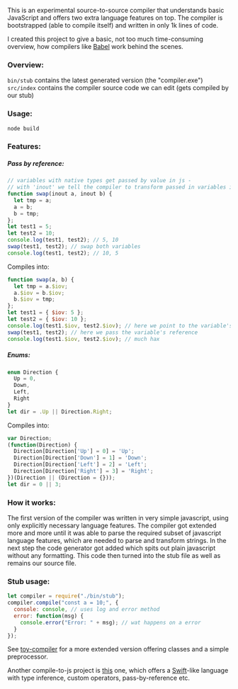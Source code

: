 This is an experimental source-to-source compiler that understands basic JavaScript and offers two extra language features on top. The compiler is bootstrapped (able to compile itself) and written in only 1k lines of code.

I created this project to give a basic, not too much 
time-consuming overview, how compilers like [Babel](https://github.com/babel/babel) work behind the scenes.

### Overview:
````bin/stub```` contains the latest generated version (the "compiler.exe")  
````src/index```` contains the compiler source code we can edit (gets compiled by our stub)

### Usage:
````c
node build
````

### Features:

##### Pass by reference:
````js
// variables with native types get passed by value in js -
// with 'inout' we tell the compiler to transform passed in variables into referenceable objects
function swap(inout a, inout b) {
  let tmp = a;
  a = b;
  b = tmp;
};
let test1 = 5;
let test2 = 10;
console.log(test1, test2); // 5, 10
swap(test1, test2); // swap both variables
console.log(test1, test2); // 10, 5
````
Compiles into:
````js
function swap(a, b) {
  let tmp = a.$iov;
  a.$iov = b.$iov;
  b.$iov = tmp;
};
let test1 = { $iov: 5 };
let test2 = { $iov: 10 };
console.log(test1.$iov, test2.$iov); // here we point to the variable's value
swap(test1, test2); // here we pass the variable's reference
console.log(test1.$iov, test2.$iov); // much hax
````
##### Enums:
````js
enum Direction {
  Up = 0,
  Down,
  Left,
  Right
}
let dir = .Up || Direction.Right;
````
Compiles into:
````js
var Direction;
(function(Direction) {
  Direction[Direction['Up'] = 0] = 'Up';
  Direction[Direction['Down'] = 1] = 'Down';
  Direction[Direction['Left'] = 2] = 'Left';
  Direction[Direction['Right'] = 3] = 'Right';
})(Direction || (Direction = {}));
let dir = 0 || 3;
````

### How it works:

The first version of the compiler was written in very simple javascript, using only explicitly necessary language features. The compiler got extended more and more until it was able to parse the required subset of javascript language features, which are needed to parse and transform strings. In the next step the code generator got added which spits out plain javascript without any formatting. This code then turned into the stub file as well as remains our source file.

### Stub usage:
````js
let compiler = require("./bin/stub");
compiler.compile("const a = 10;", {
  console: console, // uses log and error method
  error: function(msg) {
    console.error("Error: " + msg); // wat happens on a error
  }
});
````

See [toy-compiler](https://github.com/maierfelix/toy-compiler) for a more extended version offering classes and a simple preprocessor.

Another compile-to-js project is [this](https://github.com/maierfelix/hevia-compiler) one, which offers a [Swift](https://developer.apple.com/swift/)-like language with type inference, custom operators, pass-by-reference etc.
